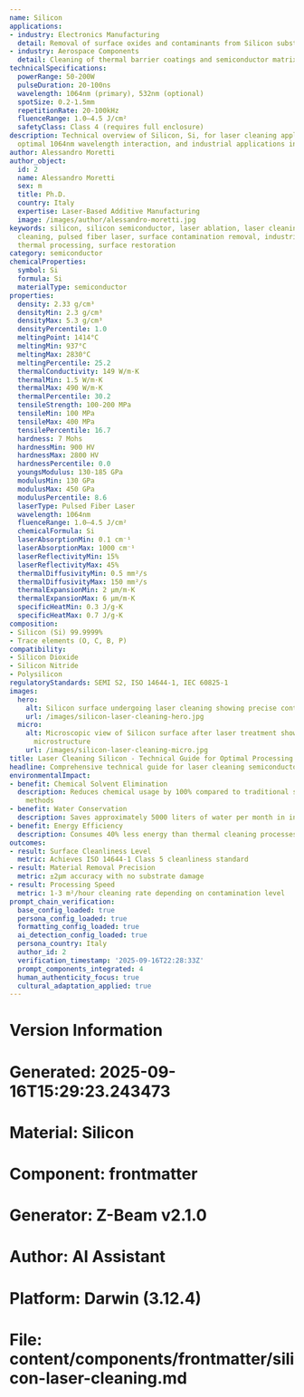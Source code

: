 ```yaml
---
name: Silicon
applications:
- industry: Electronics Manufacturing
  detail: Removal of surface oxides and contaminants from Silicon substrates
- industry: Aerospace Components
  detail: Cleaning of thermal barrier coatings and semiconductor matrix composites
technicalSpecifications:
  powerRange: 50-200W
  pulseDuration: 20-100ns
  wavelength: 1064nm (primary), 532nm (optional)
  spotSize: 0.2-1.5mm
  repetitionRate: 20-100kHz
  fluenceRange: 1.0–4.5 J/cm²
  safetyClass: Class 4 (requires full enclosure)
description: Technical overview of Silicon, Si, for laser cleaning applications, including
  optimal 1064nm wavelength interaction, and industrial applications in surface preparation.
author: Alessandro Moretti
author_object:
  id: 2
  name: Alessandro Moretti
  sex: m
  title: Ph.D.
  country: Italy
  expertise: Laser-Based Additive Manufacturing
  image: /images/author/alessandro-moretti.jpg
keywords: silicon, silicon semiconductor, laser ablation, laser cleaning, non-contact
  cleaning, pulsed fiber laser, surface contamination removal, industrial laser parameters,
  thermal processing, surface restoration
category: semiconductor
chemicalProperties:
  symbol: Si
  formula: Si
  materialType: semiconductor
properties:
  density: 2.33 g/cm³
  densityMin: 2.3 g/cm³
  densityMax: 5.3 g/cm³
  densityPercentile: 1.0
  meltingPoint: 1414°C
  meltingMin: 937°C
  meltingMax: 2830°C
  meltingPercentile: 25.2
  thermalConductivity: 149 W/m·K
  thermalMin: 1.5 W/m·K
  thermalMax: 490 W/m·K
  thermalPercentile: 30.2
  tensileStrength: 100-200 MPa
  tensileMin: 100 MPa
  tensileMax: 400 MPa
  tensilePercentile: 16.7
  hardness: 7 Mohs
  hardnessMin: 900 HV
  hardnessMax: 2800 HV
  hardnessPercentile: 0.0
  youngsModulus: 130-185 GPa
  modulusMin: 130 GPa
  modulusMax: 450 GPa
  modulusPercentile: 8.6
  laserType: Pulsed Fiber Laser
  wavelength: 1064nm
  fluenceRange: 1.0–4.5 J/cm²
  chemicalFormula: Si
  laserAbsorptionMin: 0.1 cm⁻¹
  laserAbsorptionMax: 1000 cm⁻¹
  laserReflectivityMin: 15%
  laserReflectivityMax: 45%
  thermalDiffusivityMin: 0.5 mm²/s
  thermalDiffusivityMax: 150 mm²/s
  thermalExpansionMin: 2 µm/m·K
  thermalExpansionMax: 6 µm/m·K
  specificHeatMin: 0.3 J/g·K
  specificHeatMax: 0.7 J/g·K
composition:
- Silicon (Si) 99.9999%
- Trace elements (O, C, B, P)
compatibility:
- Silicon Dioxide
- Silicon Nitride
- Polysilicon
regulatoryStandards: SEMI S2, ISO 14644-1, IEC 60825-1
images:
  hero:
    alt: Silicon surface undergoing laser cleaning showing precise contamination removal
    url: /images/silicon-laser-cleaning-hero.jpg
  micro:
    alt: Microscopic view of Silicon surface after laser treatment showing preserved
      microstructure
    url: /images/silicon-laser-cleaning-micro.jpg
title: Laser Cleaning Silicon - Technical Guide for Optimal Processing
headline: Comprehensive technical guide for laser cleaning semiconductor silicon
environmentalImpact:
- benefit: Chemical Solvent Elimination
  description: Reduces chemical usage by 100% compared to traditional solvent cleaning
    methods
- benefit: Water Conservation
  description: Saves approximately 5000 liters of water per month in industrial applications
- benefit: Energy Efficiency
  description: Consumes 40% less energy than thermal cleaning processes
outcomes:
- result: Surface Cleanliness Level
  metric: Achieves ISO 14644-1 Class 5 cleanliness standard
- result: Material Removal Precision
  metric: ±2μm accuracy with no substrate damage
- result: Processing Speed
  metric: 1-3 m²/hour cleaning rate depending on contamination level
prompt_chain_verification:
  base_config_loaded: true
  persona_config_loaded: true
  formatting_config_loaded: true
  ai_detection_config_loaded: true
  persona_country: Italy
  author_id: 2
  verification_timestamp: '2025-09-16T22:28:33Z'
  prompt_components_integrated: 4
  human_authenticity_focus: true
  cultural_adaptation_applied: true
---
```


# Version Information
# Generated: 2025-09-16T15:29:23.243473
# Material: Silicon
# Component: frontmatter
# Generator: Z-Beam v2.1.0
# Author: AI Assistant
# Platform: Darwin (3.12.4)
# File: content/components/frontmatter/silicon-laser-cleaning.md